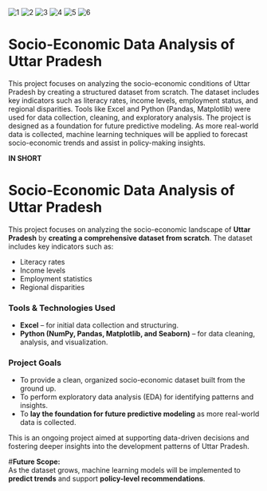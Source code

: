![1](https://github.com/user-attachments/assets/f7b3ed2d-80b4-437d-8353-80186e564147)
![2](https://github.com/user-attachments/assets/47d93cc3-8e44-41ad-a36e-6825dad96360)
![3](https://github.com/user-attachments/assets/cd4c83ce-cfec-4280-ab0e-0bf10de7d193)
![4](https://github.com/user-attachments/assets/1e1a7cc6-83f3-4556-848b-ca5b414b6428)
![5](https://github.com/user-attachments/assets/0dd8eb87-b3a7-4a2b-8de1-ca9a0d2d2591)
![6](https://github.com/user-attachments/assets/1d2a79f1-4dc2-48fd-ada6-a1b3f0c26477)
# Socio-Economic Data Analysis of Uttar Pradesh
This project focuses on analyzing the socio-economic conditions of Uttar Pradesh by creating a structured dataset from scratch. The dataset includes key indicators such as literacy rates, income levels, employment 
status, and regional disparities. Tools like Excel and Python (Pandas, Matplotlib) were used for data collection, cleaning, and exploratory analysis.
The project is designed as a foundation for future predictive modeling. As more real-world data is collected, machine learning techniques will be applied to forecast socio-economic trends and assist in policy-making 
insights.

**IN SHORT**

# Socio-Economic Data Analysis of Uttar Pradesh
This project focuses on analyzing the socio-economic landscape of **Uttar Pradesh** by **creating a comprehensive dataset from scratch**. The dataset includes key indicators such as:

- Literacy rates  
- Income levels  
- Employment statistics  
- Regional disparities  

### Tools & Technologies Used
- **Excel** – for initial data collection and structuring.  
- **Python (NumPy, Pandas, Matplotlib, and Seaborn)** – for data cleaning, analysis, and visualization.  

### Project Goals
- To provide a clean, organized socio-economic dataset built from the ground up.  
- To perform exploratory data analysis (EDA) for identifying patterns and insights.  
- To **lay the foundation for future predictive modeling** as more real-world data is collected.  

This is an ongoing project aimed at supporting data-driven decisions and fostering deeper insights into the development patterns of Uttar Pradesh.

#**Future Scope:**  
As the dataset grows, machine learning models will be implemented to **predict trends** and support **policy-level recommendations**.

